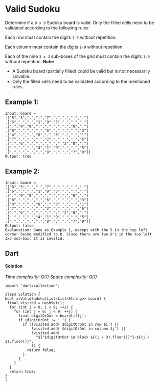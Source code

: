 # Valid Sudoku
Determine if a `9 x 9` Sudoku board is valid. Only the filled cells need to be validated according to the following rules:

Each row must contain the digits `1-9` without repetition.

Each column must contain the digits `1-9` without repetition.

Each of the nine `3 x 3` sub-boxes of the grid must contain the digits `1-9` without repetition.
**Note:**
-  A Sudoku board (partially filled) could be valid but is not necessarily solvable.
- Only the filled cells need to be validated according to the mentioned rules.

## Example 1:
```
Input: board =
[["5","3",".",".","7",".",".",".","."]
,["6",".",".","1","9","5",".",".","."]
,[".","9","8",".",".",".",".","6","."]
,["8",".",".",".","6",".",".",".","3"]
,["4",".",".","8",".","3",".",".","1"]
,["7",".",".",".","2",".",".",".","6"]
,[".","6",".",".",".",".","2","8","."]
,[".",".",".","4","1","9",".",".","5"]
,[".",".",".",".","8",".",".","7","9"]]
Output: true
```
## Example 2:
```
Input: board =
[["8","3",".",".","7",".",".",".","."]
,["6",".",".","1","9","5",".",".","."]
,[".","9","8",".",".",".",".","6","."]
,["8",".",".",".","6",".",".",".","3"]
,["4",".",".","8",".","3",".",".","1"]
,["7",".",".",".","2",".",".",".","6"]
,[".","6",".",".",".",".","2","8","."]
,[".",".",".","4","1","9",".",".","5"]
,[".",".",".",".","8",".",".","7","9"]]
Output: false
Explanation: Same as Example 1, except with the 5 in the top left corner being modified to 8. Since there are two 8's in the top left 3x3 sub-box, it is invalid.
```

## Dart
#### Solution

*Time complexity: O(1)*
*Space complexity: O(1)*
```
import 'dart:collection';

class Solution {
bool isValidSudoku(List<List<String>> board) {
 final visited = HashSet();
  for (int i = 0; i < 9; ++i) {
    for (int j = 0; j < 9; ++j) {
      final digitOrDot = board[i][j];
      if (digitOrDot != '.') {
        if (!visited.add('$digitOrDot in row $i') ||
            !visited.add('$digitOrDot in column $j') ||
            !visited.add(
              "${"$digitOrDot in block ${(i / 3).floor()}"}-${(j / 3).floor()}",
            )) {
          return false;
        }
      }
    }
  }
  return true;
}
}
```
